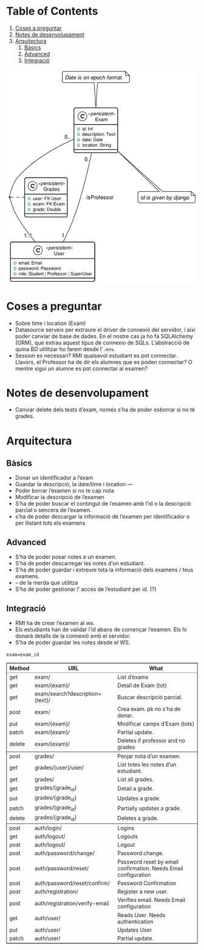 # Table of Contents

1.  [Coses a preguntar](#org5dfa4a0)
2.  [Notes de desenvolupament](#org25031b2)
3.  [Arquitectura](#orge9c9b57)
    1.  [Bàsics](#org8e43138)
    2.  [Advanced](#org92ca6d4)
    3.  [Integració](#orge985253)

![img](img/message_passing.png)

<a id="org5dfa4a0"></a>

# Coses a preguntar

- Sobre time i location (Exam)
- Datasource serveix per extraure el driver de connexió del servidor, i
  aixi poder canviar de base de dades. En el nostre cas ja ho fa SQLAlchemy
  (ORM), que extrau aquest tipus de connexio de SQLs. L&rsquo;abstracció de quina
  BD utilitzar ho farem desde l&rsquo;`.env`.
- Session es necessari? RMI qualsevol estudiant es pot connectar. Llavors,
  el Professor ha de dir els alumnes que es poden connectar? O mentre sigui
  un alumne es pot connectar al examen?

<a id="org25031b2"></a>

# Notes de desenvolupament

- Canviar delete dels tests d&rsquo;exam, només s&rsquo;ha de poder esborrar
  si no té grades.

<a id="orge9c9b57"></a>

# Arquitectura

<a id="org8e43138"></a>

## Bàsics

- Donar un identificador a l&rsquo;exam
- Guardar la descripció, la date/time i location
  &#x2014;
- Poder borrar l&rsquo;examen si no te cap nota
- Modificar la descripció de l&rsquo;examen
- S&rsquo;ha de poder buscar el contingut de l&rsquo;examen amb l&rsquo;id
  o la descripció parcial o sencera de l&rsquo;examen.
- s&rsquo;ha de poder descargar la informació de l&rsquo;examen per
  identificador o per llistant tots els examens

<a id="org92ca6d4"></a>

## Advanced

- S&rsquo;ha de poder posar notes a un examen.
- S&rsquo;ha de poder descarregar les notes d&rsquo;un estudiant.
- S&rsquo;ha de poder guardar i extreure tota la informació dels
  examens / teus examens.
- &#x2013; de la merda que utilitza
- S&rsquo;ha de poder gestionar l&rsquo; accés de l&rsquo;estudiant per id. (?)

<a id="orge985253"></a>

## Integració

- RMI ha de crear l&rsquo;examen al ws.
- Els estudiants han de validar l&rsquo;id abans de començar
  l&rsquo;examen. Els hi donarà detalls de la connexió amb el
  servidor.
- S&rsquo;ha de poder guardar les notes desde el WS.

`exam=exam_id`

<table id="org3665e2a" border="2" cellspacing="0" cellpadding="6" rules="groups" frame="hsides">

<colgroup>
<col  class="org-left" />

<col  class="org-left" />

<col  class="org-left" />
</colgroup>
<thead>
<tr>
<th scope="col" class="org-left">Method</th>
<th scope="col" class="org-left">URL</th>
<th scope="col" class="org-left">What</th>
</tr>
</thead>

<tbody>
<tr>
<td class="org-left">get</td>
<td class="org-left">exam/</td>
<td class="org-left">List d&rsquo;exams</td>
</tr>

<tr>
<td class="org-left">get</td>
<td class="org-left">exam/{exam}/</td>
<td class="org-left">Detall de Exam (tot)</td>
</tr>

<tr>
<td class="org-left">get</td>
<td class="org-left">exam/search?description={text}/</td>
<td class="org-left">Buscar descripció parcial.</td>
</tr>

<tr>
<td class="org-left">post</td>
<td class="org-left">exam/</td>
<td class="org-left">Crea exam. pk no s&rsquo;ha de donar.</td>
</tr>

<tr>
<td class="org-left">put</td>
<td class="org-left">exam/{exam}/</td>
<td class="org-left">Modificar camps d&rsquo;Exam (tots)</td>
</tr>

<tr>
<td class="org-left">patch</td>
<td class="org-left">exam/{exam}/</td>
<td class="org-left">Partial update.</td>
</tr>

<tr>
<td class="org-left">delete</td>
<td class="org-left">exam/{exam}/</td>
<td class="org-left">Deletes if professor and no grades</td>
</tr>
</tbody>

<tbody>
<tr>
<td class="org-left">post</td>
<td class="org-left">grades/</td>
<td class="org-left">Penjar nota d&rsquo;un examen.</td>
</tr>

<tr>
<td class="org-left">get</td>
<td class="org-left">grades/{user}/user/</td>
<td class="org-left">List totes les notes d&rsquo;un estudiant.</td>
</tr>

<tr>
<td class="org-left">get</td>
<td class="org-left">grades/</td>
<td class="org-left">List all grades.</td>
</tr>

<tr>
<td class="org-left">get</td>
<td class="org-left">grades/{grade<sub>id</sub>}</td>
<td class="org-left">Detail a grade.</td>
</tr>

<tr>
<td class="org-left">put</td>
<td class="org-left">grades/{grade<sub>id</sub>}</td>
<td class="org-left">Updates a grade.</td>
</tr>

<tr>
<td class="org-left">patch</td>
<td class="org-left">grades/{grade<sub>id</sub>}</td>
<td class="org-left">Partially updates a grade.</td>
</tr>

<tr>
<td class="org-left">delete</td>
<td class="org-left">grades/{grade<sub>id</sub>}</td>
<td class="org-left">Deletes a grade.</td>
</tr>
</tbody>

<tbody>
<tr>
<td class="org-left">post</td>
<td class="org-left">auth/login/</td>
<td class="org-left">Logins</td>
</tr>

<tr>
<td class="org-left">get</td>
<td class="org-left">auth/logout/</td>
<td class="org-left">Logouts</td>
</tr>

<tr>
<td class="org-left">post</td>
<td class="org-left">auth/logout/</td>
<td class="org-left">Logout</td>
</tr>

<tr>
<td class="org-left">post</td>
<td class="org-left">auth/password/change/</td>
<td class="org-left">Password change.</td>
</tr>

<tr>
<td class="org-left">post</td>
<td class="org-left">auth/password/reset/</td>
<td class="org-left">Password reset by email confirmation. Needs Email configuration</td>
</tr>

<tr>
<td class="org-left">post</td>
<td class="org-left">auth/password/reset/confirm/</td>
<td class="org-left">Password Confirmation</td>
</tr>

<tr>
<td class="org-left">post</td>
<td class="org-left">auth/registration/</td>
<td class="org-left">Register a new user.</td>
</tr>

<tr>
<td class="org-left">post</td>
<td class="org-left">auth/registration/verify-email</td>
<td class="org-left">Verifies email. Needs Email configuration</td>
</tr>

<tr>
<td class="org-left">get</td>
<td class="org-left">auth/user/</td>
<td class="org-left">Reads User. Needs authentication</td>
</tr>

<tr>
<td class="org-left">put</td>
<td class="org-left">auth/user/</td>
<td class="org-left">Updates User</td>
</tr>

<tr>
<td class="org-left">patch</td>
<td class="org-left">auth/user/</td>
<td class="org-left">Partial update.</td>
</tr>
</tbody>
</table>

